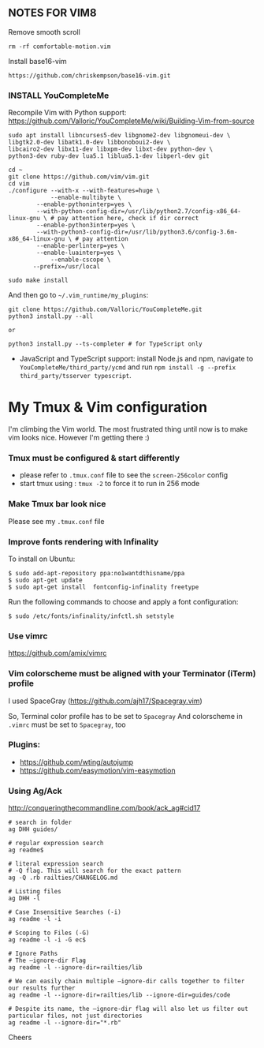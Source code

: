 ## NOTES FOR VIM8

Remove smooth scroll
```
rm -rf comfortable-motion.vim
```

Install base16-vim
```
https://github.com/chriskempson/base16-vim.git
```

### INSTALL YouCompleteMe

Recompile Vim with Python support: https://github.com/Valloric/YouCompleteMe/wiki/Building-Vim-from-source

```
sudo apt install libncurses5-dev libgnome2-dev libgnomeui-dev \
libgtk2.0-dev libatk1.0-dev libbonoboui2-dev \
libcairo2-dev libx11-dev libxpm-dev libxt-dev python-dev \
python3-dev ruby-dev lua5.1 liblua5.1-dev libperl-dev git
```

```
cd ~
git clone https://github.com/vim/vim.git
cd vim
./configure --with-x --with-features=huge \
            --enable-multibyte \
	    --enable-pythoninterp=yes \
	    --with-python-config-dir=/usr/lib/python2.7/config-x86_64-linux-gnu \ # pay attention here, check if dir correct
	    --enable-python3interp=yes \
	    --with-python3-config-dir=/usr/lib/python3.6/config-3.6m-x86_64-linux-gnu \ # pay attention
	    --enable-perlinterp=yes \
	    --enable-luainterp=yes \
            --enable-cscope \
	   --prefix=/usr/local

sudo make install
```

And then go to `~/.vim_runtime/my_plugins`:

```
git clone https://github.com/Valloric/YouCompleteMe.git
python3 install.py --all

or 

python3 install.py --ts-completer # for TypeScript only
```

- JavaScript and TypeScript support: install Node.js and npm, navigate to `YouCompleteMe/third_party/ycmd` and run `npm install -g --prefix third_party/tsserver typescript`.



# My Tmux & Vim configuration

I'm climbing the Vim world. The most frustrated thing until now is to make vim looks nice. However I'm getting there :)

### Tmux must be configured & start differently
- please refer to `.tmux.conf` file to see the `screen-256color` config
- start tmux using : `tmux -2` to force it to run in 256 mode

### Make Tmux bar look nice
Please see my `.tmux.conf` file

### Improve fonts rendering with Infinality
To install on Ubuntu:
```
$ sudo add-apt-repository ppa:no1wantdthisname/ppa
$ sudo apt-get update
$ sudo apt-get install  fontconfig-infinality freetype
```
Run the following commands to choose and apply a font configuration:
```
$ sudo /etc/fonts/infinality/infctl.sh setstyle
```

### Use vimrc
https://github.com/amix/vimrc

### Vim colorscheme must be aligned with your Terminator (iTerm) profile

I used SpaceGray (https://github.com/ajh17/Spacegray.vim)

So, Terminal color profile has to be set to `Spacegray`
And colorscheme in `.vimrc` must be set to `Spacegray`, too

### Plugins:

- https://github.com/wting/autojump
- https://github.com/easymotion/vim-easymotion

### Using Ag/Ack
http://conqueringthecommandline.com/book/ack_ag#cid17

```
# search in folder
ag DHH guides/

# regular expression search
ag readme$

# literal expression search
# -Q flag. This will search for the exact pattern
ag -Q .rb railties/CHANGELOG.md
 
# Listing files
ag DHH -l

# Case Insensitive Searches (-i)
ag readme -l -i

# Scoping to Files (-G)
ag readme -l -i -G ec$

# Ignore Paths
# The –ignore-dir Flag
ag readme -l --ignore-dir=railties/lib

# We can easily chain multiple –ignore-dir calls together to filter our results further
ag readme -l --ignore-dir=railties/lib --ignore-dir=guides/code

# Despite its name, the –ignore-dir flag will also let us filter out particular files, not just directories
ag readme -l --ignore-dir="*.rb"
```

Cheers
